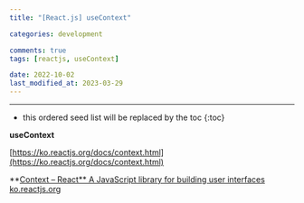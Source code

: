 ```yaml
---
title: "[React.js] useContext"

categories: development

comments: true
tags: [reactjs, useContext]

date: 2022-10-02
last_modified_at: 2023-03-29
---
```


---

<!-- prettier-ignore -->
* this ordered seed list will be replaced by the toc 
{:toc}

**useContext**

[https://ko.reactjs.org/docs/context.html](https://ko.reactjs.org/docs/context.html)

**[Context – React**
A JavaScript library for building user interfaces
ko.reactjs.org](https://ko.reactjs.org/docs/context.html)
